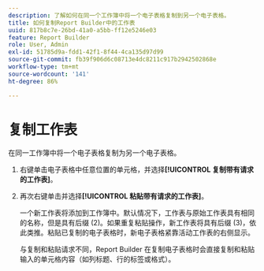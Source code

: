 ```yaml
---
description: 了解如何在同一个工作簿中将一个电子表格复制到另一个电子表格。
title: 如何复制Report Builder中的工作表
uuid: 817b8c7e-26bd-41a0-a5bb-ff12e5246e03
feature: Report Builder
role: User, Admin
exl-id: 51785d9a-fdd1-42f1-8f44-4ca135d97d99
source-git-commit: fb39f906d6c08713e4dc8211c917b2942502868e
workflow-type: tm+mt
source-wordcount: '141'
ht-degree: 86%

---
```


# 复制工作表

在同一工作簿中将一个电子表格复制为另一个电子表格。

1. 右键单击电子表格中任意位置的单元格，并选择&#x200B;**[!UICONTROL 复制带有请求的工作表]**。
1. 再次右键单击并选择&#x200B;**[!UICONTROL 粘贴带有请求的工作表]**。

   一个新工作表将添加到工作簿中。默认情况下，工作表与原始工作表具有相同的名称，但是具有后缀 (2)。如果重复粘贴操作，新工作表将具有后缀 (3)，依此类推。粘贴已复制的电子表格时，新电子表格紧靠活动工作表的右侧显示。

   与复制和粘贴请求不同，Report Builder 在复制电子表格时会直接复制和粘贴输入的单元格内容（如列标题、行的标签或格式）。
